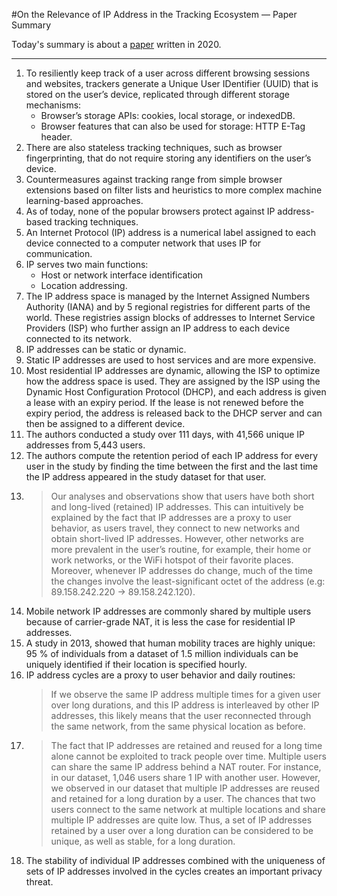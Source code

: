 #On the Relevance of IP Address in the Tracking Ecosystem — Paper Summary


Today's summary is about a  [paper](https://hal.inria.fr/hal-02435622/document) written in 2020.

-----

1. To resiliently keep track of a user across different browsing sessions and websites, trackers generate a Unique User IDentifier (UUID) that is stored on the user’s device, replicated through different storage mechanisms:
    * Browser’s storage APIs: cookies, local storage, or indexedDB.
    * Browser features that can also be used for storage: HTTP E-Tag header.
2. There are also stateless tracking techniques, such as browser fingerprinting, that do not require storing any identifiers on the user’s device.
3. Countermeasures against tracking range from simple browser extensions based on filter lists and heuristics to more complex machine learning-based approaches.
4. As of today, none of the popular browsers protect against IP address-based tracking techniques.
5.  An Internet Protocol (IP) address is a numerical label assigned to each device connected to a computer network that uses IP for communication.
6. IP serves two main functions:
    * Host or network interface identification
    * Location addressing.
8. The IP address space is managed by the Internet Assigned Numbers Authority (IANA) and by 5 regional registries for different parts of the world. These registries assign blocks of addresses to Internet Service Providers (ISP) who further assign an IP address to each device connected to its network.
9. IP addresses can be static or dynamic.
10. Static IP addresses are used to host services and are more expensive.
11. Most residential IP addresses are dynamic, allowing the ISP to optimize how the address space is used. They are assigned by the ISP using the Dynamic Host Configuration Protocol (DHCP), and each address is given a lease with an expiry period. If the lease is not renewed before the expiry period, the address is released back to the DHCP server and can then be assigned to a different device.
12. The authors conducted a study over 111 days, with 41,566 unique IP addresses from 5,443 users.
13. The authors compute the retention period of each IP address for every user in the study by finding the time between the first and the last time the IP address appeared in the study dataset for that user.
14. > Our analyses and observations show that users have both short and long-lived (retained) IP addresses. This can intuitively be explained by the fact that IP addresses are a proxy to user behavior, as users travel, they connect to new networks and obtain short-lived IP addresses. However, other networks are more prevalent in the user’s routine, for example, their home or work networks, or the WiFi hotspot of their favorite places. Moreover, whenever IP addresses do change, much of the time the changes involve the least-significant octet of the address (e.g: 89.158.242.220 -> 89.158.242.120).
15. Mobile network IP addresses are commonly shared by multiple users because of carrier-grade NAT, it is less the case for residential IP addresses.
16. A study in 2013, showed that human mobility traces are highly unique: 95 % of individuals from a dataset of 1.5 million individuals can be uniquely identified if their location is specified hourly.
17. IP address cycles are a proxy to user behavior and daily routines:
    > If we observe the same IP address multiple times for a given user over long durations, and this IP address is interleaved by other IP addresses, this likely means that the user reconnected through the same network, from the same physical location as before.
18. > The fact that IP addresses are retained and reused for a long time alone cannot be exploited to track people over time. Multiple users can share the same IP address behind a NAT router. For instance, in our dataset, 1,046 users share 1 IP with another user. However, we observed in our dataset that multiple IP addresses are reused and retained for a long duration by a user. The chances that two users connect to the same network at multiple locations and share multiple IP addresses are quite low. Thus, a set of IP addresses retained by a user over a long duration can be considered to be unique, as well as stable, for a long duration.
19. The stability of individual IP addresses combined with the uniqueness of sets of IP addresses involved in the cycles creates an important privacy threat.